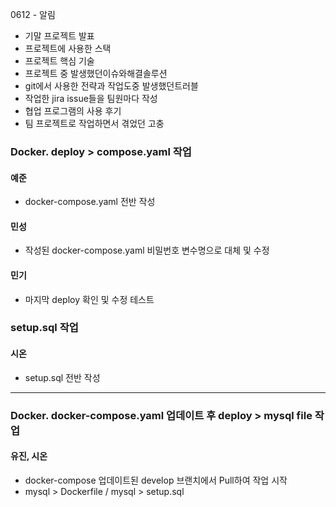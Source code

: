 0612 - 알림
- 기말 프로젝트 발표
- 프로젝트에 사용한 스택
- 프로젝트 핵심 기술
- 프로젝트 중 발생했던이슈와해결솔루션
- git에서 사용한 전략과 작업도중 발생했던트러블
- 작업한 jira issue들을 팀원마다 작성
- 협업 프로그램의 사용 후기
- 팀 프로젝트로 작업하면서 겪었던 고충


### Docker. deploy > compose.yaml 작업
#### 예준
- docker-compose.yaml 전반 작성  

#### 민성
- 작성된 docker-compose.yaml 비밀번호 변수명으로 대체 및 수정
  
#### 민기
- 마지막 deploy 확인 및 수정 테스트

### setup.sql 작업 
#### 시온
- setup.sql 전반 작성

---
### Docker. docker-compose.yaml 업데이트 후 deploy > mysql file 작업
#### 유진, 시온
- docker-compose 업데이트된 develop 브랜치에서 Pull하여 작업 시작
- mysql > Dockerfile / mysql > setup.sql
